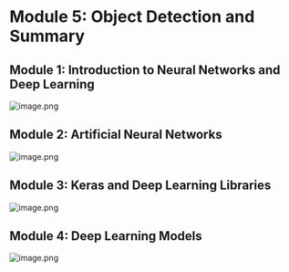 

# Module 5: Object Detection and Summary
## Module 1: Introduction to Neural Networks and Deep Learning
![image.png](https://prod-files-secure.s3.us-west-2.amazonaws.com/03e82b26-cccb-4906-bb56-adabcbdc0655/a8d40bcb-c482-4026-8872-311e16b2dc63/image.png?X-Amz-Algorithm=AWS4-HMAC-SHA256&X-Amz-Content-Sha256=UNSIGNED-PAYLOAD&X-Amz-Credential=ASIAZI2LB4663RXSIZXJ%2F20250130%2Fus-west-2%2Fs3%2Faws4_request&X-Amz-Date=20250130T101518Z&X-Amz-Expires=3600&X-Amz-Security-Token=IQoJb3JpZ2luX2VjEJr%2F%2F%2F%2F%2F%2F%2F%2F%2F%2FwEaCXVzLXdlc3QtMiJGMEQCIFf6qT5jNw1Mb8JO16x1bdKTjUzjA0jOFpxVG9dEUh7%2BAiApdz2whq7y1Zv13ZAgyp1NGjoS5tq1evcJHMegpRQFpyqIBAij%2F%2F%2F%2F%2F%2F%2F%2F%2F%2F8BEAAaDDYzNzQyMzE4MzgwNSIMAv5V82BwQABDFuBCKtwDlCNS%2BBm3TulqvwGNbA%2FIUcvmuL793sErOrSkbFarXLQKGvXLLVZ196asA1TreO2Ozm%2FN6TeQedmlDHGuZ662DdPMpZPpB9XhFR2AErJ8V4%2FyC2xgjWZe%2F%2Bo1nciKkkNYIqvsvRXGCH79JzgZB7I2EwTxCvchqAul94l%2B2Wdau5uBcc0FtRaUdXOO68gCkg9Ot7ShN4b7yY6DrWO%2Fa3Bxzdq0ZXsUFuxV4Dj2MAHe0PKL59ExLRVSqzGA8HTNpsR2FSff%2FuMm2EfNSEODsmPc9dYWm7VAGhfVKxOy4%2FRdaiOWPNMcmOyRfoyQIWgKVQsSsHdYp0WER2q55FK3FnXA4teA7DE2GH15as%2BOwoeJryYFKeEtMLaINVFME0nEAJt44zdyWY1XmUfmkTk49D6V6XDD6CsMPGq7X0WSAheJRUWoTYsZ0%2FrxAX6fQQDF22IdSVi5LsmFRVHGsiMMqzrH4oOiUv3NDkBwz3DKgqni5DM9wnsHTMKxgNaPMd4sKSGXwT%2Fuln2D8Vr%2BrTEqreqwnQC0kQjjJzvzmuvomKQxJyCFQAlltFz20iljp1E7W1SLDLEpuf6ELS8W7pu0nN9WBIoQYsRz2JCMkh6y0wahTddT8Ty2L3LCzDxMJ3ow4ortvAY6pgF%2BU6sQIAQSAtGigmMtC%2BW%2FtHbZIQQVcwELCr3It4XYZzgUqDW9XoyO6VRrPMHV0%2BfNeBtCJQ2tlaPTMlBp9YuUy48FsAbgLBN7H3qG%2FVgnhiVMTvzIcIZKWVDC2SNXpAuggPXdnB3gpcXKhC0FO0meuMVFKbdQuyRbePA9%2FLRKIANRKoa%2BdIVsENt01wWlUBNjTZhxpp0Tvn0ex2moBCoy%2Fu8%2FjU85&X-Amz-Signature=fc44d363fed346196121d374c0b33819c7aa164921da4914c789ffab3d6db0d2&X-Amz-SignedHeaders=host&x-id=GetObject)
## Module 2: Artificial Neural Networks
![image.png](https://prod-files-secure.s3.us-west-2.amazonaws.com/03e82b26-cccb-4906-bb56-adabcbdc0655/5157ca89-62da-41d9-a98f-6432b71047a9/image.png?X-Amz-Algorithm=AWS4-HMAC-SHA256&X-Amz-Content-Sha256=UNSIGNED-PAYLOAD&X-Amz-Credential=ASIAZI2LB4663RXSIZXJ%2F20250130%2Fus-west-2%2Fs3%2Faws4_request&X-Amz-Date=20250130T101518Z&X-Amz-Expires=3600&X-Amz-Security-Token=IQoJb3JpZ2luX2VjEJr%2F%2F%2F%2F%2F%2F%2F%2F%2F%2FwEaCXVzLXdlc3QtMiJGMEQCIFf6qT5jNw1Mb8JO16x1bdKTjUzjA0jOFpxVG9dEUh7%2BAiApdz2whq7y1Zv13ZAgyp1NGjoS5tq1evcJHMegpRQFpyqIBAij%2F%2F%2F%2F%2F%2F%2F%2F%2F%2F8BEAAaDDYzNzQyMzE4MzgwNSIMAv5V82BwQABDFuBCKtwDlCNS%2BBm3TulqvwGNbA%2FIUcvmuL793sErOrSkbFarXLQKGvXLLVZ196asA1TreO2Ozm%2FN6TeQedmlDHGuZ662DdPMpZPpB9XhFR2AErJ8V4%2FyC2xgjWZe%2F%2Bo1nciKkkNYIqvsvRXGCH79JzgZB7I2EwTxCvchqAul94l%2B2Wdau5uBcc0FtRaUdXOO68gCkg9Ot7ShN4b7yY6DrWO%2Fa3Bxzdq0ZXsUFuxV4Dj2MAHe0PKL59ExLRVSqzGA8HTNpsR2FSff%2FuMm2EfNSEODsmPc9dYWm7VAGhfVKxOy4%2FRdaiOWPNMcmOyRfoyQIWgKVQsSsHdYp0WER2q55FK3FnXA4teA7DE2GH15as%2BOwoeJryYFKeEtMLaINVFME0nEAJt44zdyWY1XmUfmkTk49D6V6XDD6CsMPGq7X0WSAheJRUWoTYsZ0%2FrxAX6fQQDF22IdSVi5LsmFRVHGsiMMqzrH4oOiUv3NDkBwz3DKgqni5DM9wnsHTMKxgNaPMd4sKSGXwT%2Fuln2D8Vr%2BrTEqreqwnQC0kQjjJzvzmuvomKQxJyCFQAlltFz20iljp1E7W1SLDLEpuf6ELS8W7pu0nN9WBIoQYsRz2JCMkh6y0wahTddT8Ty2L3LCzDxMJ3ow4ortvAY6pgF%2BU6sQIAQSAtGigmMtC%2BW%2FtHbZIQQVcwELCr3It4XYZzgUqDW9XoyO6VRrPMHV0%2BfNeBtCJQ2tlaPTMlBp9YuUy48FsAbgLBN7H3qG%2FVgnhiVMTvzIcIZKWVDC2SNXpAuggPXdnB3gpcXKhC0FO0meuMVFKbdQuyRbePA9%2FLRKIANRKoa%2BdIVsENt01wWlUBNjTZhxpp0Tvn0ex2moBCoy%2Fu8%2FjU85&X-Amz-Signature=76888a7a9e15d2ed79d08405e4d88d33d1eda21b72ff246e2bdd6f9fa9a920e6&X-Amz-SignedHeaders=host&x-id=GetObject)
## Module 3: Keras and Deep Learning Libraries
![image.png](https://prod-files-secure.s3.us-west-2.amazonaws.com/03e82b26-cccb-4906-bb56-adabcbdc0655/5089ce50-05f1-470d-ad42-42503bf1df5f/image.png?X-Amz-Algorithm=AWS4-HMAC-SHA256&X-Amz-Content-Sha256=UNSIGNED-PAYLOAD&X-Amz-Credential=ASIAZI2LB4663RXSIZXJ%2F20250130%2Fus-west-2%2Fs3%2Faws4_request&X-Amz-Date=20250130T101518Z&X-Amz-Expires=3600&X-Amz-Security-Token=IQoJb3JpZ2luX2VjEJr%2F%2F%2F%2F%2F%2F%2F%2F%2F%2FwEaCXVzLXdlc3QtMiJGMEQCIFf6qT5jNw1Mb8JO16x1bdKTjUzjA0jOFpxVG9dEUh7%2BAiApdz2whq7y1Zv13ZAgyp1NGjoS5tq1evcJHMegpRQFpyqIBAij%2F%2F%2F%2F%2F%2F%2F%2F%2F%2F8BEAAaDDYzNzQyMzE4MzgwNSIMAv5V82BwQABDFuBCKtwDlCNS%2BBm3TulqvwGNbA%2FIUcvmuL793sErOrSkbFarXLQKGvXLLVZ196asA1TreO2Ozm%2FN6TeQedmlDHGuZ662DdPMpZPpB9XhFR2AErJ8V4%2FyC2xgjWZe%2F%2Bo1nciKkkNYIqvsvRXGCH79JzgZB7I2EwTxCvchqAul94l%2B2Wdau5uBcc0FtRaUdXOO68gCkg9Ot7ShN4b7yY6DrWO%2Fa3Bxzdq0ZXsUFuxV4Dj2MAHe0PKL59ExLRVSqzGA8HTNpsR2FSff%2FuMm2EfNSEODsmPc9dYWm7VAGhfVKxOy4%2FRdaiOWPNMcmOyRfoyQIWgKVQsSsHdYp0WER2q55FK3FnXA4teA7DE2GH15as%2BOwoeJryYFKeEtMLaINVFME0nEAJt44zdyWY1XmUfmkTk49D6V6XDD6CsMPGq7X0WSAheJRUWoTYsZ0%2FrxAX6fQQDF22IdSVi5LsmFRVHGsiMMqzrH4oOiUv3NDkBwz3DKgqni5DM9wnsHTMKxgNaPMd4sKSGXwT%2Fuln2D8Vr%2BrTEqreqwnQC0kQjjJzvzmuvomKQxJyCFQAlltFz20iljp1E7W1SLDLEpuf6ELS8W7pu0nN9WBIoQYsRz2JCMkh6y0wahTddT8Ty2L3LCzDxMJ3ow4ortvAY6pgF%2BU6sQIAQSAtGigmMtC%2BW%2FtHbZIQQVcwELCr3It4XYZzgUqDW9XoyO6VRrPMHV0%2BfNeBtCJQ2tlaPTMlBp9YuUy48FsAbgLBN7H3qG%2FVgnhiVMTvzIcIZKWVDC2SNXpAuggPXdnB3gpcXKhC0FO0meuMVFKbdQuyRbePA9%2FLRKIANRKoa%2BdIVsENt01wWlUBNjTZhxpp0Tvn0ex2moBCoy%2Fu8%2FjU85&X-Amz-Signature=eac09df03e06a502001e5a0b7b02acf6250061c173c9709527c1e79785c10a0b&X-Amz-SignedHeaders=host&x-id=GetObject)
## Module 4: Deep Learning Models
![image.png](https://prod-files-secure.s3.us-west-2.amazonaws.com/03e82b26-cccb-4906-bb56-adabcbdc0655/4e22fcb0-cfbc-4d28-b961-b9b8fde071f0/image.png?X-Amz-Algorithm=AWS4-HMAC-SHA256&X-Amz-Content-Sha256=UNSIGNED-PAYLOAD&X-Amz-Credential=ASIAZI2LB4663RXSIZXJ%2F20250130%2Fus-west-2%2Fs3%2Faws4_request&X-Amz-Date=20250130T101518Z&X-Amz-Expires=3600&X-Amz-Security-Token=IQoJb3JpZ2luX2VjEJr%2F%2F%2F%2F%2F%2F%2F%2F%2F%2FwEaCXVzLXdlc3QtMiJGMEQCIFf6qT5jNw1Mb8JO16x1bdKTjUzjA0jOFpxVG9dEUh7%2BAiApdz2whq7y1Zv13ZAgyp1NGjoS5tq1evcJHMegpRQFpyqIBAij%2F%2F%2F%2F%2F%2F%2F%2F%2F%2F8BEAAaDDYzNzQyMzE4MzgwNSIMAv5V82BwQABDFuBCKtwDlCNS%2BBm3TulqvwGNbA%2FIUcvmuL793sErOrSkbFarXLQKGvXLLVZ196asA1TreO2Ozm%2FN6TeQedmlDHGuZ662DdPMpZPpB9XhFR2AErJ8V4%2FyC2xgjWZe%2F%2Bo1nciKkkNYIqvsvRXGCH79JzgZB7I2EwTxCvchqAul94l%2B2Wdau5uBcc0FtRaUdXOO68gCkg9Ot7ShN4b7yY6DrWO%2Fa3Bxzdq0ZXsUFuxV4Dj2MAHe0PKL59ExLRVSqzGA8HTNpsR2FSff%2FuMm2EfNSEODsmPc9dYWm7VAGhfVKxOy4%2FRdaiOWPNMcmOyRfoyQIWgKVQsSsHdYp0WER2q55FK3FnXA4teA7DE2GH15as%2BOwoeJryYFKeEtMLaINVFME0nEAJt44zdyWY1XmUfmkTk49D6V6XDD6CsMPGq7X0WSAheJRUWoTYsZ0%2FrxAX6fQQDF22IdSVi5LsmFRVHGsiMMqzrH4oOiUv3NDkBwz3DKgqni5DM9wnsHTMKxgNaPMd4sKSGXwT%2Fuln2D8Vr%2BrTEqreqwnQC0kQjjJzvzmuvomKQxJyCFQAlltFz20iljp1E7W1SLDLEpuf6ELS8W7pu0nN9WBIoQYsRz2JCMkh6y0wahTddT8Ty2L3LCzDxMJ3ow4ortvAY6pgF%2BU6sQIAQSAtGigmMtC%2BW%2FtHbZIQQVcwELCr3It4XYZzgUqDW9XoyO6VRrPMHV0%2BfNeBtCJQ2tlaPTMlBp9YuUy48FsAbgLBN7H3qG%2FVgnhiVMTvzIcIZKWVDC2SNXpAuggPXdnB3gpcXKhC0FO0meuMVFKbdQuyRbePA9%2FLRKIANRKoa%2BdIVsENt01wWlUBNjTZhxpp0Tvn0ex2moBCoy%2Fu8%2FjU85&X-Amz-Signature=c0865020fd2db0e730a0899c7fb48eb3177c5bfcfff0cbf33ed80332aba498f6&X-Amz-SignedHeaders=host&x-id=GetObject)